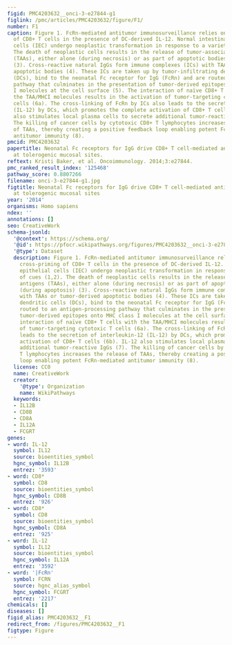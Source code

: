 ```yaml
---
figid: PMC4203632__onci-3-e27844-g1
figlink: /pmc/articles/PMC4203632/figure/F1/
number: F1
caption: Figure 1. FcRn-mediated antitumor immunosurveillance relies on the cross-priming
  of CD8+ T cells in the presence of DC-derived IL-12. Normal intestinal epithelial
  cells (IEC) undergo neoplastic transformation in response to a variety of cues (1,2).
  The death of neoplastic cells results in the release of tumor-associated antigens
  (TAAs), either alone (during necrosis) or as part of apoptotic bodies (during apoptosis)
  (3). Cross-reactive natural IgGs form immune complexes (ICs) with TAAs or tumor-derived
  apoptotic bodies (4). These ICs are taken up by tumor-infiltrating dendritic cells
  (DCs), bind to the neonatal Fc receptor for IgG (FcRn) and are routed to an antigen-processing
  pathway that culminates in the presentation of tumor-derived epitopes onto MHC class
  I molecules at the cell surface (5). The interaction of naïve CD8+ T cells with
  the TAA/MHCI molecules results in the activation of tumor-targeting cytotoxic T
  cells (6a). The cross-linking of FcRn by ICs also leads to the secretion of interleukin-12
  (IL-12) by DCs, which promotes the complete activation of CD8+ T cells (6b). IL-12
  also stimulates local plasma cells to secrete additional tumor-reactive IgGs (7).
  The killing of cancer cells by cytotoxic CD8+ T lymphocytes increases the release
  of TAAs, thereby creating a positive feedback loop enabling potent FcRn-mediated
  antitumor immunity (8).
pmcid: PMC4203632
papertitle: Neonatal Fc receptors for IgG drive CD8+ T cell-mediated anti-cancer immunosurveillance
  at tolerogenic mucosal sites.
reftext: Kristi Baker, et al. Oncoimmunology. 2014;3:e27844.
pmc_ranked_result_index: '125468'
pathway_score: 0.8807266
filename: onci-3-e27844-g1.jpg
figtitle: Neonatal Fc receptors for IgG drive CD8+ T cell-mediated anti-cancer immunosurveillance
  at tolerogenic mucosal sites
year: '2014'
organisms: Homo sapiens
ndex: ''
annotations: []
seo: CreativeWork
schema-jsonld:
  '@context': https://schema.org/
  '@id': https://pfocr.wikipathways.org/figures/PMC4203632__onci-3-e27844-g1.html
  '@type': Dataset
  description: Figure 1. FcRn-mediated antitumor immunosurveillance relies on the
    cross-priming of CD8+ T cells in the presence of DC-derived IL-12. Normal intestinal
    epithelial cells (IEC) undergo neoplastic transformation in response to a variety
    of cues (1,2). The death of neoplastic cells results in the release of tumor-associated
    antigens (TAAs), either alone (during necrosis) or as part of apoptotic bodies
    (during apoptosis) (3). Cross-reactive natural IgGs form immune complexes (ICs)
    with TAAs or tumor-derived apoptotic bodies (4). These ICs are taken up by tumor-infiltrating
    dendritic cells (DCs), bind to the neonatal Fc receptor for IgG (FcRn) and are
    routed to an antigen-processing pathway that culminates in the presentation of
    tumor-derived epitopes onto MHC class I molecules at the cell surface (5). The
    interaction of naïve CD8+ T cells with the TAA/MHCI molecules results in the activation
    of tumor-targeting cytotoxic T cells (6a). The cross-linking of FcRn by ICs also
    leads to the secretion of interleukin-12 (IL-12) by DCs, which promotes the complete
    activation of CD8+ T cells (6b). IL-12 also stimulates local plasma cells to secrete
    additional tumor-reactive IgGs (7). The killing of cancer cells by cytotoxic CD8+
    T lymphocytes increases the release of TAAs, thereby creating a positive feedback
    loop enabling potent FcRn-mediated antitumor immunity (8).
  license: CC0
  name: CreativeWork
  creator:
    '@type': Organization
    name: WikiPathways
  keywords:
  - IL12B
  - CD8B
  - CD8A
  - IL12A
  - FCGRT
genes:
- word: IL-12
  symbol: IL12
  source: bioentities_symbol
  hgnc_symbol: IL12B
  entrez: '3593'
- word: CD8*
  symbol: CD8
  source: bioentities_symbol
  hgnc_symbol: CD8B
  entrez: '926'
- word: CD8*
  symbol: CD8
  source: bioentities_symbol
  hgnc_symbol: CD8A
  entrez: '925'
- word: IL-12
  symbol: IL12
  source: bioentities_symbol
  hgnc_symbol: IL12A
  entrez: '3592'
- word: '|FcRn'
  symbol: FCRN
  source: hgnc_alias_symbol
  hgnc_symbol: FCGRT
  entrez: '2217'
chemicals: []
diseases: []
figid_alias: PMC4203632__F1
redirect_from: /figures/PMC4203632__F1
figtype: Figure
---
```

